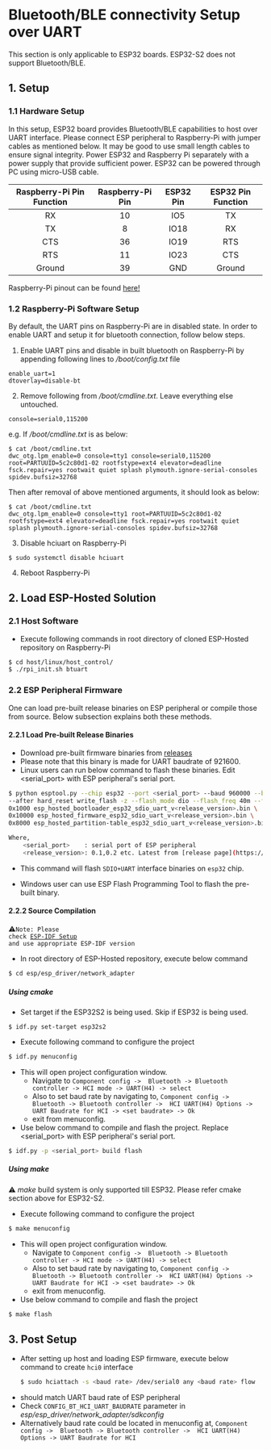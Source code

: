 # Bluetooth/BLE connectivity Setup over UART
This section is only applicable to ESP32 boards. ESP32-S2 does not support Bluetooth/BLE.

## 1. Setup
### 1.1 Hardware Setup
In this setup, ESP32 board provides Bluetooth/BLE capabilities to host over UART interface. Please connect ESP peripheral to Raspberry-Pi with jumper cables as mentioned below. It may be good to use small length cables to ensure signal integrity. Power ESP32 and Raspberry Pi separately with a power supply that provide sufficient power. ESP32 can be powered through PC using micro-USB cable.

| Raspberry-Pi Pin Function | Raspberry-Pi Pin | ESP32 Pin | ESP32 Pin Function |
|:-------:|:--------:|:---------:|:--------:|
| RX | 10 | IO5 | TX |
| TX | 8 | IO18 | RX |
| CTS | 36 | IO19 | RTS |
| RTS | 11 | IO23 | CTS |
| Ground | 39 | GND | Ground |

Raspberry-Pi pinout can be found [here!](https://pinout.xyz/pinout/uart)

### 1.2 Raspberry-Pi Software Setup
By default, the UART pins on Raspberry-Pi are in disabled state. In order to enable UART and setup it for bluetooth connection, follow below steps.
1. Enable UART pins and disable in built bluetooth on Raspberry-Pi by appending following lines to _/boot/config.txt_ file
```
enable_uart=1
dtoverlay=disable-bt
```
2. Remove following from _/boot/cmdline.txt_. Leave everything else untouched.
```
console=serial0,115200
```
e.g. If _/boot/cmdline.txt_ is as below:
```
$ cat /boot/cmdline.txt
dwc_otg.lpm_enable=0 console=tty1 console=serial0,115200 root=PARTUUID=5c2c80d1-02 rootfstype=ext4 elevator=deadline fsck.repair=yes rootwait quiet splash plymouth.ignore-serial-consoles spidev.bufsiz=32768
````
Then after removal of above mentioned arguments, it should look as below:
```
$ cat /boot/cmdline.txt
dwc_otg.lpm_enable=0 console=tty1 root=PARTUUID=5c2c80d1-02 rootfstype=ext4 elevator=deadline fsck.repair=yes rootwait quiet splash plymouth.ignore-serial-consoles spidev.bufsiz=32768
```
3. Disable hciuart on Raspberry-Pi
```
$ sudo systemctl disable hciuart
```
4. Reboot Raspberry-Pi

## 2. Load ESP-Hosted Solution
### 2.1 Host Software
* Execute following commands in root directory of cloned ESP-Hosted repository on Raspberry-Pi
```sh
$ cd host/linux/host_control/
$ ./rpi_init.sh btuart
```

### 2.2 ESP Peripheral Firmware
One can load pre-built release binaries on ESP peripheral or compile those from source. Below subsection explains both these methods.

#### 2.2.1 Load Pre-built Release Binaries
* Download pre-built firmware binaries from [releases](https://github.com/espressif/esp-hosted/releases)
* Please note that this binary is made for UART baudrate of 921600.
* Linux users can run below command to flash these binaries. Edit <serial_port> with ESP peripheral's serial port.
```sh
$ python esptool.py --chip esp32 --port <serial_port> --baud 960000 --before default_reset \
--after hard_reset write_flash -z --flash_mode dio --flash_freq 40m --flash_size detect \
0x1000 esp_hosted_bootloader_esp32_sdio_uart_v<release_version>.bin \
0x10000 esp_hosted_firmware_esp32_sdio_uart_v<release_version>.bin \
0x8000 esp_hosted_partition-table_esp32_sdio_uart_v<release_version>.bin

Where,
	<serial_port>    : serial port of ESP peripheral
	<release_version>: 0.1,0.2 etc. Latest from [release page](https://github.com/espressif/esp-hosted/releases)
```
* This command will flash `SDIO+UART` interface binaries on `esp32` chip.

* Windows user can use ESP Flash Programming Tool to flash the pre-built binary.

#### 2.2.2 Source Compilation
:warning:<code>Note: Please check [ESP-IDF Setup](Linux_based_readme.md#22-esp-idf-setup) and use appropriate ESP-IDF version</code>
* In root directory of ESP-Hosted repository, execute below command

```sh
$ cd esp/esp_driver/network_adapter
```

##### Using cmake
* Set target if the ESP32S2 is being used. Skip if ESP32 is being used.
```
$ idf.py set-target esp32s2
```
* Execute following command to configure the project
```sh
$ idf.py menuconfig
```
* This will open project configuration window.
	* Navigate to `Component config ->  Bluetooth -> Bluetooth controller -> HCI mode -> UART(H4) -> select`
	* Also to set baud rate by navigating to, `Component config ->  Bluetooth -> Bluetooth controller ->  HCI UART(H4) Options -> UART Baudrate for HCI -> <set baudrate> -> Ok`
	* exit from menuconfig.
* Use below command to compile and flash the project. Replace <serial_port> with ESP peripheral's serial port.
```sh
$ idf.py -p <serial_port> build flash
```

##### Using make
:warning: *make* build system is only supported till ESP32. Please refer cmake section above for ESP32-S2.
* Execute following command to configure the project
```sh
$ make menuconfig
```
* This will open project configuration window.
	* Navigate to `Component config ->  Bluetooth -> Bluetooth controller -> HCI mode -> UART(H4) -> select`
	* Also to set baud rate by navigating to, `Component config ->  Bluetooth -> Bluetooth controller ->  HCI UART(H4) Options -> UART Baudrate for HCI -> <set baudrate> -> Ok`
	* exit from menuconfig.
* Use below command to compile and flash the project
```sh
$ make flash
```

## 3. Post Setup
* After setting up host and loading ESP firmware, execute below command to create `hci0` interface
	```sh
	$ sudo hciattach -s <baud rate> /dev/serial0 any <baud rate> flow
	```
* <baud rate> should match UART baud rate of ESP peripheral
* Check `CONFIG_BT_HCI_UART_BAUDRATE` parameter in *esp/esp_driver/network_adapter/sdkconfig*
* Alternatively baud rate could be located in menuconfig at, `Component config ->  Bluetooth -> Bluetooth controller ->  HCI UART(H4) Options -> UART Baudrate for HCI`
